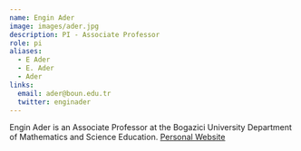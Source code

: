 ```yaml
---
name: Engin Ader
image: images/ader.jpg
description: PI - Associate Professor
role: pi
aliases:
  - E Ader
  - E. Ader
  - Ader
links:
  email: ader@boun.edu.tr
  twitter: enginader
---
```


Engin Ader is an Associate Professor at the Bogazici University Department of Mathematics and Science Education.
[Personal Website](https://sced.boun.edu.tr/people/engin-ader) 
